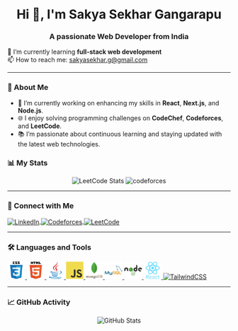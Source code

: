 <h1 align="center">Hi 👋, I'm Sakya Sekhar Gangarapu</h1>
<h3 align="center">A passionate Web Developer from India</h3>


🌱 I’m currently learning **full-stack web development** <br>
📫 How to reach me: <a href="mailto:sakyasekhar.g@gmail.com">sakyasekhar.g@gmail.com</a>


---

### 🚀 About Me
- 🔭 I’m currently working on enhancing my skills in **React**, **Next.js**, and **Node.js**.
- 🌐 I enjoy solving programming challenges on **CodeChef**, **Codeforces**, and **LeetCode**.
- 📚 I’m passionate about continuous learning and staying updated with the latest web technologies.

### 📊 My Stats
<p align="center">
  <img src="https://leetcard.jacoblin.cool/sakyasekhar?theme=dark&ext=heatmap" alt="LeetCode Stats" />
  <img src="https://codeforces-readme-stats.vercel.app/api/card?username=sakyasekhar&theme=github_dark&disable_animations=false&show_icons=true&force_username=true" alt="codeforces" />
</p>

---

### 🤝 Connect with Me
<p align="left">
  <a href="https://linkedin.com/in/sakyasekhar-gangarapu" target="_blank">
    <img align="center" src="https://raw.githubusercontent.com/rahuldkjain/github-profile-readme-generator/master/src/images/icons/Social/linked-in-alt.svg" alt="LinkedIn" height="30" width="40" />
  </a>
  <a href="https://codeforces.com/profile/sakyasekhar" target="_blank">
    <img align="center" src="https://raw.githubusercontent.com/rahuldkjain/github-profile-readme-generator/master/src/images/icons/Social/codeforces.svg" alt="Codeforces" height="30" width="40" />
  </a>
  <a href="https://www.leetcode.com/sakyasekhar" target="_blank">
    <img align="center" src="https://raw.githubusercontent.com/rahuldkjain/github-profile-readme-generator/master/src/images/icons/Social/leet-code.svg" alt="LeetCode" height="30" width="40" />
  </a>
</p>

---

### 🛠 Languages and Tools
<p align="left"> 
  <a href="https://www.w3schools.com/css/" target="_blank" rel="noreferrer"> 
    <img src="https://raw.githubusercontent.com/devicons/devicon/master/icons/css3/css3-original-wordmark.svg" alt="CSS3" width="40" height="40"/> 
  </a> 
  <a href="https://www.w3.org/html/" target="_blank" rel="noreferrer"> 
    <img src="https://raw.githubusercontent.com/devicons/devicon/master/icons/html5/html5-original-wordmark.svg" alt="HTML5" width="40" height="40"/> 
  </a> 
  <a href="https://www.java.com" target="_blank" rel="noreferrer"> 
    <img src="https://raw.githubusercontent.com/devicons/devicon/master/icons/java/java-original.svg" alt="Java" width="40" height="40"/> 
  </a> 
  <a href="https://developer.mozilla.org/en-US/docs/Web/JavaScript" target="_blank" rel="noreferrer"> 
    <img src="https://raw.githubusercontent.com/devicons/devicon/master/icons/javascript/javascript-original.svg" alt="JavaScript" width="40" height="40"/> 
  </a> 
  <a href="https://www.mongodb.com/" target="_blank" rel="noreferrer"> 
    <img src="https://raw.githubusercontent.com/devicons/devicon/master/icons/mongodb/mongodb-original-wordmark.svg" alt="MongoDB" width="40" height="40"/> 
  </a> 
  <a href="https://www.mysql.com/" target="_blank" rel="noreferrer"> 
    <img src="https://raw.githubusercontent.com/devicons/devicon/master/icons/mysql/mysql-original-wordmark.svg" alt="MySQL" width="40" height="40"/> 
  </a> 
  <a href="https://nodejs.org" target="_blank" rel="noreferrer"> 
    <img src="https://raw.githubusercontent.com/devicons/devicon/master/icons/nodejs/nodejs-original-wordmark.svg" alt="Node.js" width="40" height="40"/> 
  </a> 
  <a href="https://reactjs.org/" target="_blank" rel="noreferrer"> 
    <img src="https://raw.githubusercontent.com/devicons/devicon/master/icons/react/react-original-wordmark.svg" alt="React" width="40" height="40"/> 
  </a> 
  <a href="https://tailwindcss.com/" target="_blank" rel="noreferrer"> 
    <img src="https://www.vectorlogo.zone/logos/tailwindcss/tailwindcss-icon.svg" alt="TailwindCSS" width="40" height="40"/> 
  </a> 
</p>

---

### 📈 GitHub Activity
<p align="center">
  <img src="https://github-readme-stats.vercel.app/api?username=Sakyasekhar&theme=dark&show_icons=true&hide_border=true&count_private=true" alt="GitHub Stats" />
</p>

